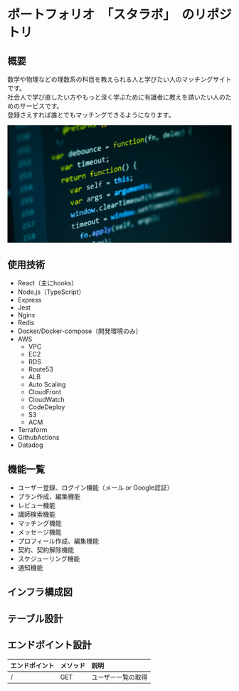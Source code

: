 # ポートフォリオ　「スタラボ」　のリポジトリ
## 概要
数学や物理などの理数系の科目を教えられる人と学びたい人のマッチングサイトです。<br>
社会人で学び直したい方やもっと深く学ぶために有識者に教えを請いたい人のためのサービスです。<br>
登録さえすれば誰とでもマッチングできるようになります。

![サンプル](./materials/sample.jpeg)

## 使用技術
- React（主にhooks）
- Node.js（TypeScript）
- Express
- Jest
- Nginx
- Redis
- Docker/Docker-compose（開発環境のみ）
- AWS
  - VPC
  - EC2
  - RDS
  - Route53
  - ALB
  - Auto Scaling
  - CloudFront
  - CloudWatch
  - CodeDeploy
  - S3
  - ACM
- Terraform
- GithubActions
- Datadog


## 機能一覧
- ユーザー登録、ログイン機能（メール or Google認証）
- プラン作成、編集機能
- レビュー機能
- 講師検索機能
- マッチング機能
- メッセージ機能
- プロフィール作成、編集機能
- 契約、契約解除機能
- スケジューリング機能
- 通知機能

## インフラ構成図
## テーブル設計
## エンドポイント設計
| エンドポイント | メソッド | 説明 |
| :---       | :---  | :--- |
|   /   | GET   | ユーザー一覧の取得 |
